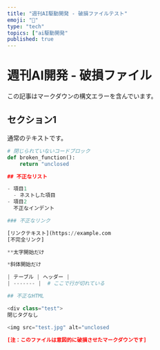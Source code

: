 ```yaml
---
title: "週刊AI駆動開発 - 破損ファイルテスト"
emoji: "🔧"
type: "tech"
topics: ["ai駆動開発"
published: true
---
```


# 週刊AI開発 - 破損ファイル

この記事はマークダウンの構文エラーを含んでいます。

## セクション1

通常のテキストです。

```python
# 閉じられていないコードブロック
def broken_function():
    return "unclosed

## 不正なリスト

- 項目1
  - ネストした項目
- 項目2
  不正なインデント

### 不正なリンク

[リンクテキスト](https://example.com
[不完全リンク]

**太字開始だけ

*斜体開始だけ

| テーブル | ヘッダー |
| ------- |  # ここで行が切れている

## 不正なHTML

<div class="test">
閉じタグなし

<img src="test.jpg" alt="unclosed

[注：このファイルは意図的に破損させたマークダウンです]